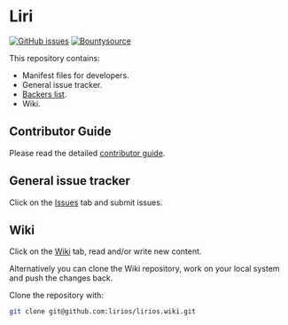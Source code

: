 Liri
====

[![GitHub issues](https://img.shields.io/github/issues/lirios/lirios.svg)](https://github.com/lirios/lirios/issues)
[![Bountysource](https://img.shields.io/bountysource/team/liri/activity.svg)](https://bountysource.com/teams/liri)

This repository contains:

* Manifest files for developers.
* General issue tracker.
* [Backers list](BACKERS.md).
* Wiki.

## Contributor Guide

Please read the detailed [contributor guide](https://liri-dev.readthedocs.io/en/latest/contributing/contributor-guide/).

## General issue tracker

Click on the [Issues](https://github.com/lirios/lirios/issues) tab
and submit issues.

## Wiki

Click on the [Wiki](https://github.com/lirios/lirios/wiki) tab, read and/or write new content.

Alternatively you can clone the Wiki repository, work on your local system and push the changes back.

Clone the repository with:

```sh
git clone git@github.com:lirios/lirios.wiki.git
```
